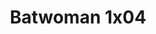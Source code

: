 ---
layout: episodios
title: "Batwoman 1x04"
url_serie_padre: 'batwoman-temporada-1'
category: 'series'
capitulo: 'yes'
anio: '2019'
prev: 'capitulo-3'
proximo: 'capitulo-5'
sandbox: allow-same-origin allow-forms
idioma: 'Subtitulado'
calidad: 'Full HD'
reproductores: ["https://api.cuevana3.io/stream/index.php?file=ek5lbm9xYWNrS0xYMTZLa2xNbkdvY3ZTb3BtZng4TGp6ZFpobGFMUGtOVEx6SitYWU5YTTdORE1vWmRnbEpham5KTmtZSlRTMGViVTBxZGdsdEhPb3RqWGEybGtsSk9qbU1LR2gzV3l3THVvd29aaVpNR21vNWlSb0tKbm9kSGkxOWVTcHF6U3hyRFh5S1dibUE9PQ","https://myurlshort.live/v/-2-ewsp2eljepm3","https://www.ilovefembed.best/v/8d5gqu8z44m0p55","https://www.ilovefembed.best/v/p3-qwhm566kedkk"]
reproductor: fembed
clasificacion: '+10'
tags:
- Ciencia-Ficcion
---